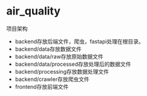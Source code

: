 # air_quality
项目架构

- backend存放后端文件，爬虫，fastapi处理在根目录。
- backend/data存放数据文件
- backend/data/raw存放原始数据文件
- backend/data/processed存放处理后的数据文件
- backend/processing存放数据处理文件
- backend/crawler存放爬虫文件
- frontend存放前端文件


